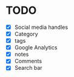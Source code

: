 # TODO

- [x] Social media handles
- [x] Category
- [x] tags
- [x] Google Analytics
- [x] notes
- [x] Comments
- [x] Search bar

